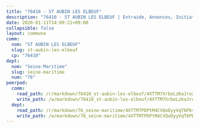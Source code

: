 ```yaml
---
title: "76410 - ST AUBIN LES ELBEUF"
description: "76410 - ST AUBIN LES ELBEUF | Entraide, Annonces, Initiatives"
date: 2020-01-11T14:09:21+09:00
collapsible: false
layout: commune
comm:
  nom: "ST AUBIN LES ELBEUF"
  slug: st-aubin-les-elbeuf
  cp: "76410"
dept:
  nom: "Seine-Maritime"
  slug: seine-maritime
  num: "76"
peerpad:
  comm:
    read_path: /r/markdown/76410_st-aubin-les-elbeuf/4XTTM7XrboLzKaJroZiT98wDBg51DbnCz8bw6vmbkhLd79ck2
    write_path: /w/markdown/76410_st-aubin-les-elbeuf/4XTTM7XrboLzKaJroZiT98wDBg51DbnCz8bw6vmbkhLd79ck2-K3TgUF9N9aQjPMvJME2ZQhS6Eg7vwcPuXrdfKcRwYD6QMvL4AJwaowNojQ7PztckmAvhf4P1zTd3ZvM8ZLWNTooCjrVn5nqrRaozD453cG5EQTr2PqrGyLkaQtRgtR71XrVPBGfc
  dept:
    read_path: /r/markdown/76_seine-maritime/4XTTM7PDPtM4CVQoDyyVqT6Pbvj1SVtndpXJdTDsc7xwdMTdt
    write_path: /w/markdown/76_seine-maritime/4XTTM7PDPtM4CVQoDyyVqT6Pbvj1SVtndpXJdTDsc7xwdMTdt-K3TgUmo7Qwp8ZQz8qKFjC8WCY27ypEpX2c8BXeSV9rrPY1zRZn2SrYwkBXF8VnHkcepiXsccFfKHYuT2JNgSMXxLRaUGRu6o5B3BB15nZxEho97cTz3yC4eRTX4hZM1hcyAZrn8r
---
```


